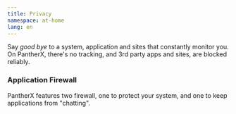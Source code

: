 ```yaml
---
title: Privacy
namespace: at-home
lang: en
---
```


Say _good bye_ to a system, application and sites that constantly monitor you. On PantherX, there's no tracking, and 3rd party apps and sites, are blocked reliably.

### Application Firewall

PantherX features two firewall, one to protect your system, and one to keep applications from "chatting".